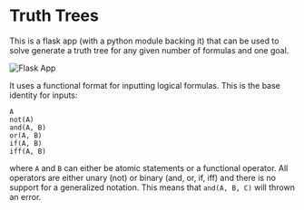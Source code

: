 Truth Trees
===========

This is a flask app (with a python module backing it) that can be used to solve generate a truth tree for any given number of formulas and one goal.

![Flask App](https://raw.githubusercontent.com/MasterOdin/TruthTrees/master/static/screenshot.png)

It uses a functional format for inputting logical formulas. This is the base identity for inputs:
```
A
not(A)
and(A, B)
or(A, B)
if(A, B)
iff(A, B)
```
where `A` and `B` can either be atomic statements or a functional operator. All operators are either unary (not) or binary (and, or, if, iff) and there is no support for a generalized notation. This means that ```and(A, B, C)``` will thrown an error.